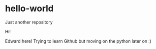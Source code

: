 # hello-world
Just another repository

Hi!

Edward here! Trying to learn Github but moving on the python later on :)
